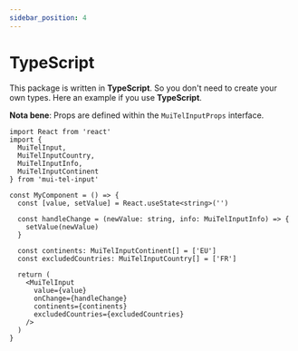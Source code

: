 ```yaml
---
sidebar_position: 4
---
```


# TypeScript

This package is written in **TypeScript**. So you don't need to create your own types. Here an example if you use **TypeScript**.

**Nota bene**: Props are defined within the `MuiTelInputProps` interface.

```tsx
import React from 'react'
import {
  MuiTelInput,
  MuiTelInputCountry,
  MuiTelInputInfo,
  MuiTelInputContinent
} from 'mui-tel-input'

const MyComponent = () => {
  const [value, setValue] = React.useState<string>('')

  const handleChange = (newValue: string, info: MuiTelInputInfo) => {
    setValue(newValue)
  }

  const continents: MuiTelInputContinent[] = ['EU']
  const excludedCountries: MuiTelInputCountry[] = ['FR']

  return (
    <MuiTelInput
      value={value}
      onChange={handleChange}
      continents={continents}
      excludedCountries={excludedCountries}
    />
  )
}
```
